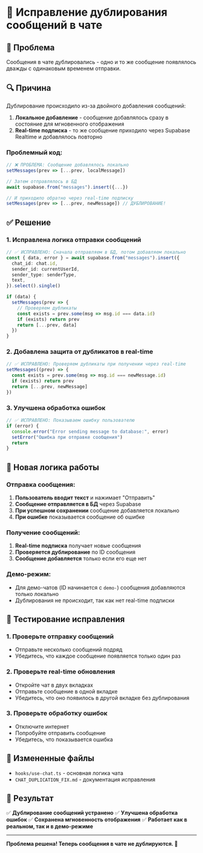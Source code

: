 # 🔧 Исправление дублирования сообщений в чате

## 🐛 Проблема

Сообщения в чате дублировались - одно и то же сообщение появлялось дважды с одинаковым временем отправки.

## 🔍 Причина

Дублирование происходило из-за двойного добавления сообщений:

1. **Локальное добавление** - сообщение добавлялось сразу в состояние для мгновенного отображения
2. **Real-time подписка** - то же сообщение приходило через Supabase Realtime и добавлялось повторно

### Проблемный код:

```typescript
// ❌ ПРОБЛЕМА: Сообщение добавлялось локально
setMessages(prev => [...prev, localMessage])

// Затем отправлялось в БД
await supabase.from("messages").insert({...})

// И приходило обратно через real-time подписку
setMessages(prev => [...prev, newMessage]) // ДУБЛИРОВАНИЕ!
```

## ✅ Решение

### 1. **Исправлена логика отправки сообщений**

```typescript
// ✅ ИСПРАВЛЕНО: Сначала отправляем в БД, потом добавляем локально
const { data, error } = await supabase.from("messages").insert({
  chat_id: chat.id,
  sender_id: currentUserId,
  sender_type: senderType,
  text,
}).select().single()

if (data) {
  setMessages(prev => {
    // Проверяем дубликаты
    const exists = prev.some(msg => msg.id === data.id)
    if (exists) return prev
    return [...prev, data]
  })
}
```

### 2. **Добавлена защита от дубликатов в real-time**

```typescript
// ✅ ИСПРАВЛЕНО: Проверяем дубликаты при получении через real-time
setMessages((prev) => {
  const exists = prev.some(msg => msg.id === newMessage.id)
  if (exists) return prev
  return [...prev, newMessage]
})
```

### 3. **Улучшена обработка ошибок**

```typescript
// ✅ ИСПРАВЛЕНО: Показываем ошибку пользователю
if (error) {
  console.error("Error sending message to database:", error)
  setError("Ошибка при отправке сообщения")
  return
}
```

## 🔄 Новая логика работы

### Отправка сообщения:
1. **Пользователь вводит текст** и нажимает "Отправить"
2. **Сообщение отправляется в БД** через Supabase
3. **При успешном сохранении** сообщение добавляется локально
4. **При ошибке** показывается сообщение об ошибке

### Получение сообщений:
1. **Real-time подписка** получает новые сообщения
2. **Проверяется дублирование** по ID сообщения
3. **Сообщение добавляется** только если его еще нет

### Демо-режим:
- Для демо-чатов (ID начинается с `demo-`) сообщения добавляются только локально
- Дублирования не происходит, так как нет real-time подписки

## 🧪 Тестирование исправления

### 1. **Проверьте отправку сообщений**
- Отправьте несколько сообщений подряд
- Убедитесь, что каждое сообщение появляется только один раз

### 2. **Проверьте real-time обновления**
- Откройте чат в двух вкладках
- Отправьте сообщение в одной вкладке
- Убедитесь, что оно появилось в другой вкладке без дублирования

### 3. **Проверьте обработку ошибок**
- Отключите интернет
- Попробуйте отправить сообщение
- Убедитесь, что показывается ошибка

## 📁 Измененные файлы

- `hooks/use-chat.ts` - основная логика чата
- `CHAT_DUPLICATION_FIX.md` - документация исправления

## 🎯 Результат

✅ **Дублирование сообщений устранено**
✅ **Улучшена обработка ошибок**
✅ **Сохранена мгновенность отображения**
✅ **Работает как в реальном, так и в демо-режиме**

---

**Проблема решена! Теперь сообщения в чате не дублируются. 🎉**



